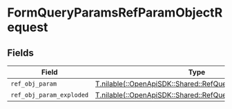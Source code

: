# FormQueryParamsRefParamObjectRequest


## Fields

| Field                                                                                                        | Type                                                                                                         | Required                                                                                                     | Description                                                                                                  |
| ------------------------------------------------------------------------------------------------------------ | ------------------------------------------------------------------------------------------------------------ | ------------------------------------------------------------------------------------------------------------ | ------------------------------------------------------------------------------------------------------------ |
| `ref_obj_param`                                                                                              | [T.nilable(::OpenApiSDK::Shared::RefQueryParamObj)](../../models/shared/refqueryparamobj.md)                 | :heavy_minus_sign:                                                                                           | N/A                                                                                                          |
| `ref_obj_param_exploded`                                                                                     | [T.nilable(::OpenApiSDK::Shared::RefQueryParamObjExploded)](../../models/shared/refqueryparamobjexploded.md) | :heavy_minus_sign:                                                                                           | N/A                                                                                                          |